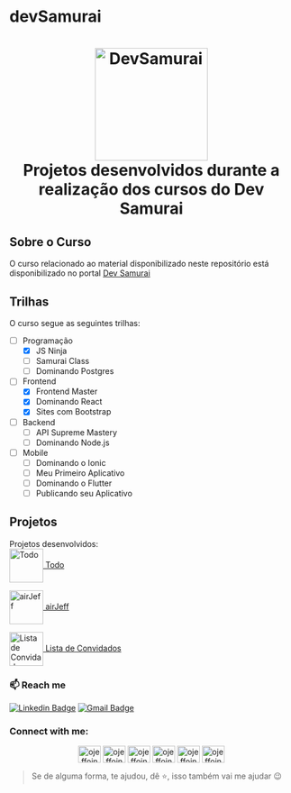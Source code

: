 # devSamurai
<h1 align="center">
    <img alt="DevSamurai" src="https://cursos.devsamurai.com.br/assets/shared/logo-blank-dbb2e723b562d42311c93ab3217a154e0da5dc30969b9714ffab350888f374bd.png" width="200px" /><br />
    Projetos desenvolvidos durante a realização dos cursos do Dev Samurai
</h1>

## Sobre o Curso
O curso relacionado ao material disponibilizado neste repositório está disponibilizado no portal [Dev Samurai](https://class.devsamurai.com.br) 

## Trilhas
O curso segue as seguintes trilhas:
- [ ] Programação
  - [x] JS Ninja
  - [ ] Samurai Class
  - [ ] Dominando Postgres
- [ ] Frontend
  - [x] Frontend Master
  - [x] Dominando React
  - [x] Sites com Bootstrap
- [ ] Backend
  - [ ] API Supreme Mastery
  - [ ] Dominando Node.js
- [ ] Mobile
  - [ ] Dominando o Ionic
  - [ ] Meu Primeiro Aplicativo
  - [ ] Dominando o Flutter
  - [ ] Publicando seu Aplicativo

## Projetos
Projetos desenvolvidos: <br />
<a href="https://github.com/ojeffpinheiro01/devSamurai/tree/main/frontend/react/todo" target="blank"><img align="center" src="https://cdn3.iconfinder.com/data/icons/round-icons-vol-1-2/120/checklist-512.png" alt="Todo" height="60" width="60" /> Todo</a>

<a href="https://github.com/ojeffpinheiro01/devSamurai/tree/main/frontend/bootstrap/airJeff" target="blank"><img align="center" src="https://www.iconpacks.net/icons/2/free-hotel-icon-1880-thumb.png" alt="airJeff" height="60" width="60" /> airJeff</a>

<a href="https://github.com/ojeffpinheiro01/devSamurai/tree/main/programacao/JS/projeto" target="blank"><img align="center" src="https://images.vexels.com/media/users/3/151869/isolated/preview/767ca771755f4675d4063c03e17c8595-medical-checklist-icon-by-vexels.png" alt="Lista de Convidados" height="60" width="60" /> Lista de Convidados</a>


### :mailbox: Reach me	
[![Linkedin Badge](https://img.shields.io/badge/-JefersonPinheiro-blue?style=flat-square&logo=Linkedin&logoColor=white&link=https://https://www.linkedin.com/in/jeferson-pinheiro/)](https://www.linkedin.com/in/jeferson-pinheiro/)
[![Gmail Badge](https://img.shields.io/badge/-jefersonpinheirodesouza@gmail.com-c14438?style=flat-square&logo=Gmail&logoColor=white&link=mailto:jefersonpinheirodesouza@gmail.com)](mailto:jefersonpinheirodesouza@gmail.com)

<h3 align="left">Connect with me:</h3>
<p align="center">
<a href="https://dev.to/ojeffoinheiro" target="blank"><img align="center" src="https://cdn.jsdelivr.net/npm/simple-icons@3.0.1/icons/dev-dot-to.svg" alt="ojeffoinheiro" height="30" width="40" /></a>
<a href="https://codepen.io/ojeffoinheiro" target="blank"><img align="center" src="https://cdn.jsdelivr.net/npm/simple-icons@3.0.1/icons/codepen.svg" alt="ojeffoinheiro" height="30" width="40" /></a>
<a href="https://linkedin.com/in/jeferson-pinheiro" target="blank"><img align="center" src="https://cdn.jsdelivr.net/npm/simple-icons@3.0.1/icons/linkedin.svg" alt="ojeffoinheiro" height="30" width="40" /></a>
<a href="https://stackoverflow.com/ojeffpinheiro" target="blank"><img align="center" src="https://cdn.jsdelivr.net/npm/simple-icons@3.0.1/icons/stackoverflow.svg" alt="ojeffoinheiro" height="30" width="40" /></a>
<a href="https://codesandbox.io/u/ojeffoinheiro" target="blank"><img align="center" src="https://cdn.jsdelivr.net/npm/simple-icons@3.0.1/icons/codesandbox.svg" alt="ojeffoinheiro" height="30" width="40" /></a>
<a href="https://app.rocketseat.com.br/me/jeferson-pinheiro-de-souza-1580117763" target="blank"><img align="center" src="https://image.flaticon.com/icons/svg/1356/1356604.svg" alt="ojeffoinheiro" height="30" width="40" /></a>
</p>

>Se de alguma forma, te ajudou, dê ⭐, isso também vai me ajudar 😉
